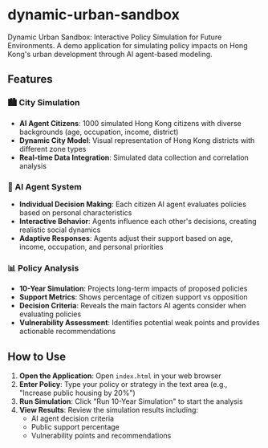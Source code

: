 # dynamic-urban-sandbox
Dynamic Urban Sandbox: Interactive Policy Simulation for Future Environments. A demo application for simulating policy impacts on Hong Kong's urban development through AI agent-based modeling.

## Features

### 🏙️ City Simulation
- **AI Agent Citizens**: 1000 simulated Hong Kong citizens with diverse backgrounds (age, occupation, income, district)
- **Dynamic City Model**: Visual representation of Hong Kong districts with different zone types
- **Real-time Data Integration**: Simulated data collection and correlation analysis

### 🤖 AI Agent System
- **Individual Decision Making**: Each citizen AI agent evaluates policies based on personal characteristics
- **Interactive Behavior**: Agents influence each other's decisions, creating realistic social dynamics
- **Adaptive Responses**: Agents adjust their support based on age, income, occupation, and personal priorities

### 📊 Policy Analysis
- **10-Year Simulation**: Projects long-term impacts of proposed policies
- **Support Metrics**: Shows percentage of citizen support vs opposition
- **Decision Criteria**: Reveals the main factors AI agents consider when evaluating policies
- **Vulnerability Assessment**: Identifies potential weak points and provides actionable recommendations

## How to Use

1. **Open the Application**: Open `index.html` in your web browser
2. **Enter Policy**: Type your policy or strategy in the text area (e.g., "Increase public housing by 20%")
3. **Run Simulation**: Click "Run 10-Year Simulation" to start the analysis
4. **View Results**: Review the simulation results including:
   - AI agent decision criteria
   - Public support percentage
   - Vulnerability points and recommendations
